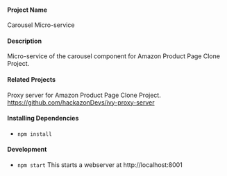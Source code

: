 #### Project Name

Carousel Micro-service

#### Description

Micro-service of the carousel component for Amazon Product Page Clone Project. 

#### Related Projects

Proxy server for Amazon Product Page Clone Project. 
https://github.com/hackazonDevs/ivy-proxy-server

#### Installing Dependencies

* `npm install`

#### Development

* `npm start`
This starts a webserver at http://localhost:8001
